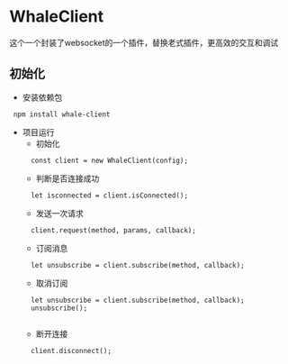 # WhaleClient

这个一个封装了websocket的一个插件，替换老式插件，更高效的交互和调试


## 初始化
  - 安装依赖包
  ```
   npm install whale-client
  ```
  - 项目运行
    - 初始化
    ```
      const client = new WhaleClient(config);
    ```
    - 判断是否连接成功
    ```
      let isconnected = client.isConnected();
    ```
    - 发送一次请求
    ```
      client.request(method, params, callback);
    ```
    - 订阅消息
    ```
      let unsubscribe = client.subscribe(method, callback);
    ```
    - 取消订阅
    ```
      let unsubscribe = client.subscribe(method, callback);
      unsubscribe();
      
    ```
    - 断开连接
    ```
      client.disconnect();
    ```